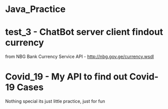 # Java_Practice
# test_3 - ChatBot server client findout currency 
 from  NBG Bank Currency Service API - http://nbg.gov.ge/currency.wsdl 
# Covid_19  - My API to find out Covid-19 Cases



Nothing special its just little practice, just for fun
